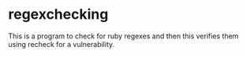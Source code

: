 # regexchecking
This is a program to check for ruby regexes and then this verifies them using recheck for a vulnerability.
